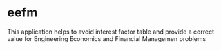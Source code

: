 # eefm

This application helps to avoid interest factor table and provide a correct value for Engineering Economics and Financial Managemen problems
